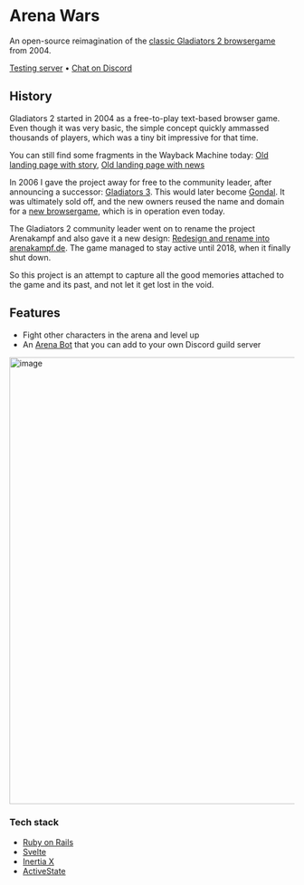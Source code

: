 # Arena Wars

An open-source reimagination of the [classic Gladiators 2 browsergame](https://web.archive.org/web/20050206205824/http://g2.onlineplayers.de/) from 2004. 

[Testing server](https://arena.buhrmi.de/) • [Chat on Discord](https://discord.gg/S4wb8V3GrP)

## History

Gladiators 2 started in 2004 as a free-to-play text-based browser game. Even though it was very basic, the simple concept quickly ammassed thousands of players, which was a tiny bit impressive for that time.

You can still find some fragments in the Wayback Machine today: [Old landing page with story](https://web.archive.org/web/20041202235635/http://www.g2.onlineplayers.de/), [Old landing page with news](https://web.archive.org/web/20050206205824/http://g2.onlineplayers.de/)

In 2006 I gave the project away for free to the community leader, after announcing a successor: [Gladiators 3](https://web.archive.org/web/20050215164909/http://gladiators.schaunwama.de/forum/showthread.php?p=1581). This would later become [Gondal](https://web.archive.org/web/20060717024220/http://gondal.webtales.4players.de/). It was ultimately sold off, and the new owners reused the name and domain for a [new browsergame](https://gondal.de), which is in operation even today.

The Gladiators 2 community leader went on to rename the project Arenakampf and also gave it a new design: [Redesign and rename into arenakampf.de](https://web.archive.org/web/20150927070655/http://arenakampf.de/). The game managed to stay active until 2018, when it finally shut down.

So this project is an attempt to capture all the good memories attached to the game and its past, and not let it get lost in the void.

## Features

- Fight other characters in the arena and level up
- An [Arena Bot](https://arena.buhrmi.de/bot) that you can add to your own Discord guild server

<img width="790" alt="image" src="https://github.com/user-attachments/assets/c8d625a3-3ceb-4eb8-b589-5d08afd2e3cb" />

### Tech stack
- [Ruby on Rails](https://rubyonrails.org)
- [Svelte](https://svelte.dev)
- [Inertia X](https://github.com/buhrmi/inertiax)
- [ActiveState](https://github.com/buhrmi/activestate)


